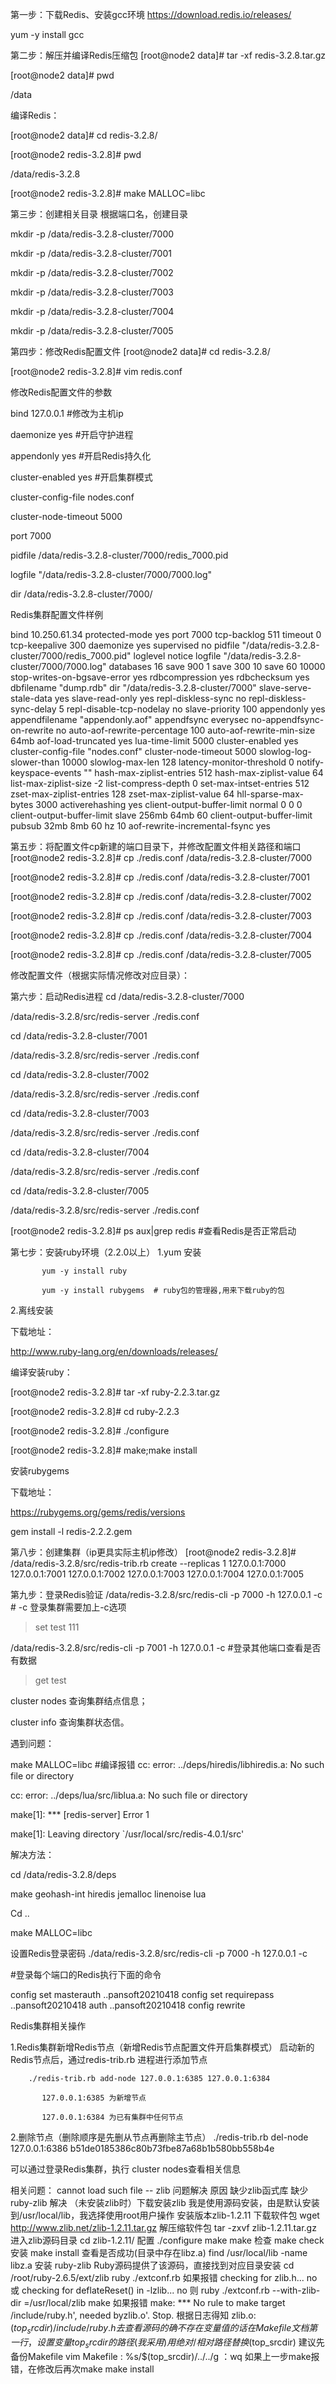 
第一步：下载Redis、安装gcc环境
https://download.redis.io/releases/

yum -y install gcc



第二步：解压并编译Redis压缩包
[root@node2 data]# tar -xf redis-3.2.8.tar.gz

[root@node2 data]# pwd

/data

编译Redis：

[root@node2 data]# cd redis-3.2.8/

[root@node2 redis-3.2.8]# pwd

/data/redis-3.2.8

[root@node2 redis-3.2.8]# make MALLOC=libc



第三步：创建相关目录
根据端口名，创建目录

mkdir -p /data/redis-3.2.8-cluster/7000

mkdir -p /data/redis-3.2.8-cluster/7001

mkdir -p /data/redis-3.2.8-cluster/7002

mkdir -p /data/redis-3.2.8-cluster/7003

mkdir -p /data/redis-3.2.8-cluster/7004

mkdir -p /data/redis-3.2.8-cluster/7005



第四步：修改Redis配置文件
[root@node2 data]# cd redis-3.2.8/

[root@node2 redis-3.2.8]# vim redis.conf

修改Redis配置文件的参数

bind 127.0.0.1 #修改为主机ip

daemonize yes #开启守护进程

appendonly yes #开启Redis持久化

cluster-enabled yes    #开启集群模式

cluster-config-file nodes.conf

cluster-node-timeout 5000

port 7000

pidfile /data/redis-3.2.8-cluster/7000/redis_7000.pid

logfile "/data/redis-3.2.8-cluster/7000/7000.log"

dir /data/redis-3.2.8-cluster/7000/

Redis集群配置文件样例

bind 10.250.61.34
protected-mode yes
port 7000
tcp-backlog 511
timeout 0
tcp-keepalive 300
daemonize yes
supervised no
pidfile "/data/redis-3.2.8-cluster/7000/redis_7000.pid"
loglevel notice
logfile "/data/redis-3.2.8-cluster/7000/7000.log"
databases 16
save 900 1
save 300 10
save 60 10000
stop-writes-on-bgsave-error yes
rdbcompression yes
rdbchecksum yes
dbfilename "dump.rdb"
dir "/data/redis-3.2.8-cluster/7000"
slave-serve-stale-data yes
slave-read-only yes
repl-diskless-sync no
repl-diskless-sync-delay 5
repl-disable-tcp-nodelay no
slave-priority 100
appendonly yes
appendfilename "appendonly.aof"
appendfsync everysec
no-appendfsync-on-rewrite no
auto-aof-rewrite-percentage 100
auto-aof-rewrite-min-size 64mb
aof-load-truncated yes
lua-time-limit 5000
cluster-enabled yes
cluster-config-file "nodes.conf"
cluster-node-timeout 5000
slowlog-log-slower-than 10000
slowlog-max-len 128
latency-monitor-threshold 0
notify-keyspace-events ""
hash-max-ziplist-entries 512
hash-max-ziplist-value 64
list-max-ziplist-size -2
list-compress-depth 0
set-max-intset-entries 512
zset-max-ziplist-entries 128
zset-max-ziplist-value 64
hll-sparse-max-bytes 3000
activerehashing yes
client-output-buffer-limit normal 0 0 0
client-output-buffer-limit slave 256mb 64mb 60
client-output-buffer-limit pubsub 32mb 8mb 60
hz 10
aof-rewrite-incremental-fsync yes


第五步：将配置文件cp新建的端口目录下，并修改配置文件相关路径和端口
[root@node2 redis-3.2.8]# cp ./redis.conf  /data/redis-3.2.8-cluster/7000

[root@node2 redis-3.2.8]# cp ./redis.conf  /data/redis-3.2.8-cluster/7001

[root@node2 redis-3.2.8]# cp ./redis.conf  /data/redis-3.2.8-cluster/7002

[root@node2 redis-3.2.8]# cp ./redis.conf  /data/redis-3.2.8-cluster/7003

[root@node2 redis-3.2.8]# cp ./redis.conf  /data/redis-3.2.8-cluster/7004

[root@node2 redis-3.2.8]# cp ./redis.conf  /data/redis-3.2.8-cluster/7005

修改配置文件（根据实际情况修改对应目录）：

第六步：启动Redis进程
cd /data/redis-3.2.8-cluster/7000

/data/redis-3.2.8/src/redis-server ./redis.conf



cd /data/redis-3.2.8-cluster/7001

/data/redis-3.2.8/src/redis-server ./redis.conf



cd /data/redis-3.2.8-cluster/7002

/data/redis-3.2.8/src/redis-server ./redis.conf



cd /data/redis-3.2.8-cluster/7003

/data/redis-3.2.8/src/redis-server ./redis.conf



cd /data/redis-3.2.8-cluster/7004

/data/redis-3.2.8/src/redis-server ./redis.conf



cd /data/redis-3.2.8-cluster/7005

/data/redis-3.2.8/src/redis-server ./redis.conf



[root@node2 redis-3.2.8]# ps aux|grep redis    #查看Redis是否正常启动

  

第七步：安装ruby环境（2.2.0以上）
1.yum 安装

           yum -y install ruby

           yum -y install rubygems  # ruby包的管理器,用来下载ruby的包



2.离线安装

下载地址：

http://www.ruby-lang.org/en/downloads/releases/

编译安装ruby：

[root@node2 redis-3.2.8]# tar -xf ruby-2.2.3.tar.gz   

[root@node2 redis-3.2.8]# cd ruby-2.2.3

[root@node2 redis-3.2.8]# ./configure

[root@node2 redis-3.2.8]# make;make install



安装rubygems

下载地址：

https://rubygems.org/gems/redis/versions

gem install -l redis-2.2.2.gem



第八步：创建集群（ip更具实际主机ip修改）
[root@node2 redis-3.2.8]# /data/redis-3.2.8/src/redis-trib.rb create --replicas 1 127.0.0.1:7000 127.0.0.1:7001 127.0.0.1:7002 127.0.0.1:7003 127.0.0.1:7004 127.0.0.1:7005





第九步：登录Redis验证
/data/redis-3.2.8/src/redis-cli -p 7000 -h 127.0.0.1  -c   # -c 登录集群需要加上-c选项

> set test 111



/data/redis-3.2.8/src/redis-cli -p 7001 -h 127.0.0.1  -c  #登录其他端口查看是否有数据

> get test



cluster nodes 查询集群结点信息；

cluster info 查询集群状态信。



遇到问题：



make MALLOC=libc   #编译报错
cc: error: ../deps/hiredis/libhiredis.a: No such file or directory

cc: error: ../deps/lua/src/liblua.a: No such file or directory

make[1]: *** [redis-server] Error 1

make[1]: Leaving directory `/usr/local/src/redis-4.0.1/src'



解决方法：

cd /data/redis-3.2.8/deps

make geohash-int hiredis jemalloc linenoise lua

Cd ..

make MALLOC=libc

设置Redis登录密码
./data/redis-3.2.8/src/redis-cli -p 7000 -h 127.0.0.1  -c 

#登录每个端口的Redis执行下面的命令

config set masterauth ..pansoft20210418
config set requirepass ..pansoft20210418
auth ..pansoft20210418
config rewrite



Redis集群相关操作


1.Redis集群新增Redis节点（新增Redis节点配置文件开启集群模式）
    启动新的Redis节点后，通过redis-trib.rb 进程进行添加节点

        ./redis-trib.rb add-node 127.0.0.1:6385 127.0.0.1:6384

           127.0.0.1:6385 为新增节点

           127.0.0.1:6384 为已有集群中任何节点



2.删除节点（删除顺序是先删从节点再删除主节点）
./redis-trib.rb del-node 127.0.0.1:6386 b51de0185386c80b73fbe87a68b1b580bb558b4e

可以通过登录Redis集群，执行 cluster nodes查看相关信息 



相关问题：
cannot load such file -- zlib 问题解决
原因
缺少zlib函式库
缺少ruby-zlib
解决
（未安装zlib时）下载安装zlib
我是使用源码安装，由是默认安装到/usr/local/lib，我选择使用root用户操作
安装版本zlib-1.2.11
下载软件包 wget http://www.zlib.net/zlib-1.2.11.tar.gz
解压缩软件包 tar -zxvf zlib-1.2.11.tar.gz
进入zlib源码目录 cd zlib-1.2.11/
配置 ./configure
make make
检查 make check
安装 make install
查看是否成功(目录中存在libz.a) find /usr/local/lib -name libz.a
安装 ruby-zlib
Ruby源码提供了该源码，直接找到对应目录安装
cd /root/ruby-2.6.5/ext/zlib
ruby ./extconf.rb
如果报错 checking for zlib.h... no 或 checking for deflateReset() in -lzlib... no
则 ruby ./extconf.rb --with-zlib-dir =/usr/local/zlib
make
如果报错 make: *** No rule to make target /include/ruby.h', needed byzlib.o'. Stop.
根据日志得知 zlib.o: $(top_srcdir)/include/ruby.h 去查看源码的确不存在变量值的话
在Makefile文档第一行，设置变量top_srcdir的路径
(我采用)用绝对/相对路径替换$(top_srcdir)
建议先备份Makefile
vim Makefile
: %s/$(top_srcdir)/..\/../g
：wq
如果上一步make报错，在修改后再次make
make install
